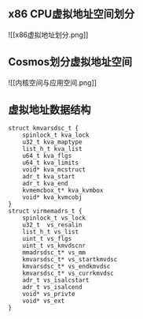## x86 CPU虚拟地址空间划分
![[x86虚拟地址划分.png]]

## Cosmos划分虚拟地址空间
![[内核空间与应用空间.png]]
## 虚拟地址数据结构
```plantuml
struct kmvarsdsc_t {
    spinlock_t kva_lock
    u32_t kva_maptype
    list_h_t kva_list
    u64_t kva_flgs
    u64_t kva_limits
    void* kva_mcstruct
    adr_t kva_start
    adr_t kva_end
    kvmemcbox_t* kva_kvmbox
    void* kva_kvmcobj
}
struct virmemadrs_t {
    spinlock_t vs_lock
    u32_t  vs_resalin
    list_h_t vs_list
    uint_t vs_flgs
    uint_t vs_kmvdscnr
    mmadrsdsc_t* vs_mm
    kmvarsdsc_t* vs_startkmvdsc
    kmvarsdsc_t* vs_endkmvdsc
    kmvarsdsc_t* vs_currkmvdsc
    adr_t vs_isalcstart
    adr_t vs_isalcend
    void* vs_privte
    void* vs_ext
}
```
